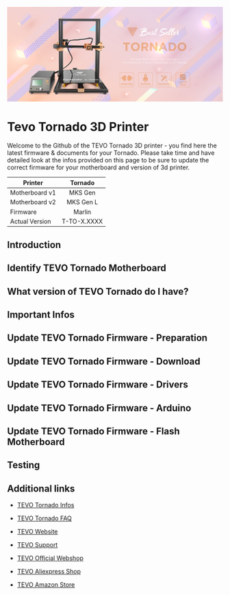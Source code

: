 ![tevo3d](img/tevo-3dprinter-tornado-01.jpg)
# Tevo Tornado 3D Printer

Welcome to the Github of the TEVO Tornado 3D printer - you find here the latest firmware & documents for your Tornado. Please take time and have detailed look at the infos provided on this page to be sure to update the correct firmware for your motherboard and version of 3d printer.

| Printer           | Tornado           |
| ----------------- |:-----------------:|
| Motherboard v1    | MKS Gen           |
| Motherboard v2    | MKS Gen L         |
| Firmware          | Marlin            |
| Actual Version    | T-TO-X.XXXX       |


## Introduction 


## Identify TEVO Tornado Motherboard 


## What version of TEVO Tornado do I have? 


## Important Infos


## Update TEVO Tornado Firmware - Preparation


## Update TEVO Tornado Firmware - Download


## Update TEVO Tornado Firmware - Drivers


## Update TEVO Tornado Firmware - Arduino


## Update TEVO Tornado Firmware - Flash Motherboard


## Testing


## Additional links

- [TEVO Tornado Infos](https://www.tevo.cn/products/3d-printers/tevo-tornado/ "TEVO Tornado Infos")
- [TEVO Tornado FAQ](https://help.tevo.cn/faq-categories/tevo-tornado/ "TEVO Tornado FAQ")

- [TEVO Website](https://www.tevo.cn/ "Visit TEVO Website")
- [TEVO Support](https://help.tevo.cn/ "Visit TEVO Support Suite")

- [TEVO Official Webshop](https://tevo3dprinterstore.com "Visit TEVO Official Webshop")
- [TEVO Aliexpress Shop](https://tevo.aliexpress.com/store/2010004 "Visit TEVO Aliexpress Shop")
- [TEVO Amazon Store](https://www.amazon.com/stores/node/9447801011 " Visit TEVO Amazon Store")

